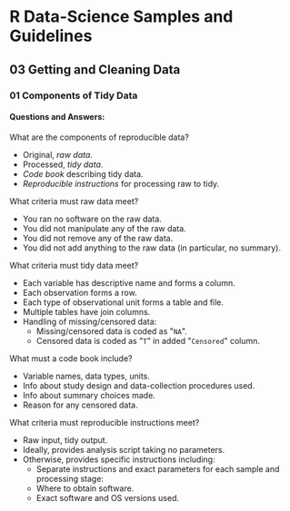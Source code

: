 # R Data-Science Samples and Guidelines
## 03 Getting and Cleaning Data
### 01 Components of Tidy Data
#### Questions and Answers:

What are the components of reproducible data?
- Original, *raw data*.
- Processed, *tidy data*.
- *Code book* describing tidy data.
- *Reproducible instructions* for processing raw to tidy.

What criteria must raw data meet?
- You ran no software on the raw data.
- You did not manipulate any of the raw data.
- You did not remove any of the raw data.
- You did not add anything to the raw data (in particular, no summary).

What criteria must tidy data meet?
- Each variable has descriptive name and forms a column.
- Each observation forms a row.
- Each type of observational unit forms a table and file.
- Multiple tables have join columns.
- Handling of missing/censored data:
  - Missing/censored data is coded as "`NA`".
  - Censored data is coded as "`T`" in added "`Censored`" column.

What must a code book include?
- Variable names, data types, units.
- Info about study design and data-collection procedures used.
- Info about summary choices made.
- Reason for any censored data.

What criteria must reproducible instructions meet?
- Raw input, tidy output.
- Ideally, provides analysis script taking no parameters.
- Otherwise, provides specific instructions including:
  - Separate instructions and exact parameters for each sample and processing stage:
  - Where to obtain software.
  - Exact software and OS versions used.

